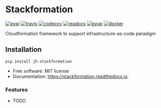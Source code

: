 Stackformation
==============

[![pypi](https://img.shields.io/pypi/v/jh-stackformation.svg)](https://pypi.python.org/pypi/jh-stackformation)
[![travis](https://travis-ci.org/ibejohn818/stackformation.svg?branch=master)](https://travis-ci.org/ibejohn818/stackformation)
[![codecov](https://codecov.io/gh/ibejohn818/stackformation/branch/master/graph/badge.svg)](https://codecov.io/gh/ibejohn818/stackformation)
[![readocs](https://readthedocs.org/projects/jh-stackformation/badge/?version=latest)](https://jh-stackformation.readthedocs.io/en/latest/?badge=latest)
[![pyup](https://pyup.io/repos/github/ibejohn818/stackformation/shield.svg)](https://pyup.io/repos/github/ibejohn818/stackformation/)
[![docker](https://img.shields.io/docker/build/ibejohn818/stackformation.svg)](https://hub.docker.com/r/ibejohn818/stackformation)


Cloudformation framework to support infrastructure-as-code paradigm

Installation
------------

`pip install jh-stackformation`

-   Free software: MIT license
-   Documentation: <https://stackformation.readthedocs.io>.

### Features

-   TODO

